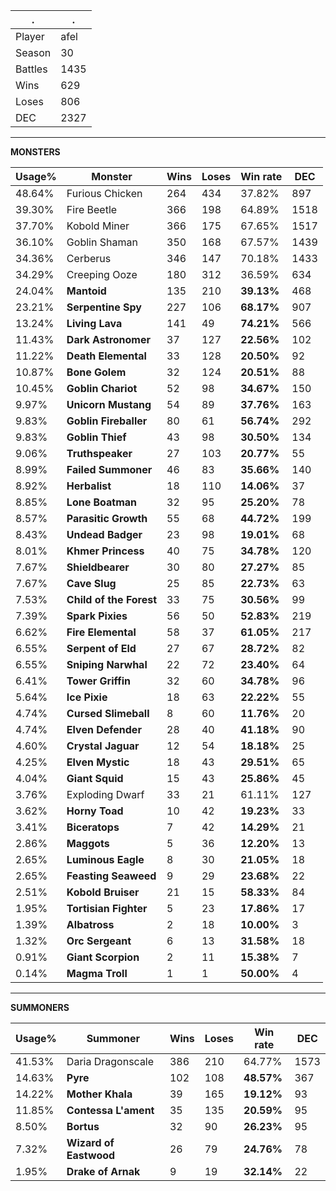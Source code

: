 .|.
|-|-
Player|afel
Season|30
Battles|1435
Wins|629
Loses|806
DEC|2327

---
**MONSTERS**

Usage%|Monster|Wins|Loses|Win rate|DEC|
-|-|-|-|-|-|
48.64%|Furious Chicken|264|434|37.82%|897|
39.30%|Fire Beetle|366|198|64.89%|1518|
37.70%|Kobold Miner|366|175|67.65%|1517|
36.10%|Goblin Shaman|350|168|67.57%|1439|
34.36%|Cerberus|346|147|70.18%|1433|
34.29%|Creeping Ooze|180|312|36.59%|634|
24.04%|**Mantoid**|135|210|**39.13%**|468|
23.21%|**Serpentine Spy**|227|106|**68.17%**|907|
13.24%|**Living Lava**|141|49|**74.21%**|566|
11.43%|**Dark Astronomer**|37|127|**22.56%**|102|
11.22%|**Death Elemental**|33|128|**20.50%**|92|
10.87%|**Bone Golem**|32|124|**20.51%**|88|
10.45%|**Goblin Chariot**|52|98|**34.67%**|150|
9.97%|**Unicorn Mustang**|54|89|**37.76%**|163|
9.83%|**Goblin Fireballer**|80|61|**56.74%**|292|
9.83%|**Goblin Thief**|43|98|**30.50%**|134|
9.06%|**Truthspeaker**|27|103|**20.77%**|55|
8.99%|**Failed Summoner**|46|83|**35.66%**|140|
8.92%|**Herbalist**|18|110|**14.06%**|37|
8.85%|**Lone Boatman**|32|95|**25.20%**|78|
8.57%|**Parasitic Growth**|55|68|**44.72%**|199|
8.43%|**Undead Badger**|23|98|**19.01%**|68|
8.01%|**Khmer Princess**|40|75|**34.78%**|120|
7.67%|**Shieldbearer**|30|80|**27.27%**|85|
7.67%|**Cave Slug**|25|85|**22.73%**|63|
7.53%|**Child of the Forest**|33|75|**30.56%**|99|
7.39%|**Spark Pixies**|56|50|**52.83%**|219|
6.62%|**Fire Elemental**|58|37|**61.05%**|217|
6.55%|**Serpent of Eld**|27|67|**28.72%**|82|
6.55%|**Sniping Narwhal**|22|72|**23.40%**|64|
6.41%|**Tower Griffin**|32|60|**34.78%**|96|
5.64%|**Ice Pixie**|18|63|**22.22%**|55|
4.74%|**Cursed Slimeball**|8|60|**11.76%**|20|
4.74%|**Elven Defender**|28|40|**41.18%**|90|
4.60%|**Crystal Jaguar**|12|54|**18.18%**|25|
4.25%|**Elven Mystic**|18|43|**29.51%**|65|
4.04%|**Giant Squid**|15|43|**25.86%**|45|
3.76%|Exploding Dwarf|33|21|61.11%|127|
3.62%|**Horny Toad**|10|42|**19.23%**|33|
3.41%|**Biceratops**|7|42|**14.29%**|21|
2.86%|**Maggots**|5|36|**12.20%**|13|
2.65%|**Luminous Eagle**|8|30|**21.05%**|18|
2.65%|**Feasting Seaweed**|9|29|**23.68%**|22|
2.51%|**Kobold Bruiser**|21|15|**58.33%**|84|
1.95%|**Tortisian Fighter**|5|23|**17.86%**|17|
1.39%|**Albatross**|2|18|**10.00%**|3|
1.32%|**Orc Sergeant**|6|13|**31.58%**|18|
0.91%|**Giant Scorpion**|2|11|**15.38%**|7|
0.14%|**Magma Troll**|1|1|**50.00%**|4|

---
**SUMMONERS**

Usage%|Summoner|Wins|Loses|Win rate|DEC|
-|-|-|-|-|-|
41.53%|Daria Dragonscale|386|210|64.77%|1573|
14.63%|**Pyre**|102|108|**48.57%**|367|
14.22%|**Mother Khala**|39|165|**19.12%**|93|
11.85%|**Contessa L'ament**|35|135|**20.59%**|95|
8.50%|**Bortus**|32|90|**26.23%**|95|
7.32%|**Wizard of Eastwood**|26|79|**24.76%**|78|
1.95%|**Drake of Arnak**|9|19|**32.14%**|22|
